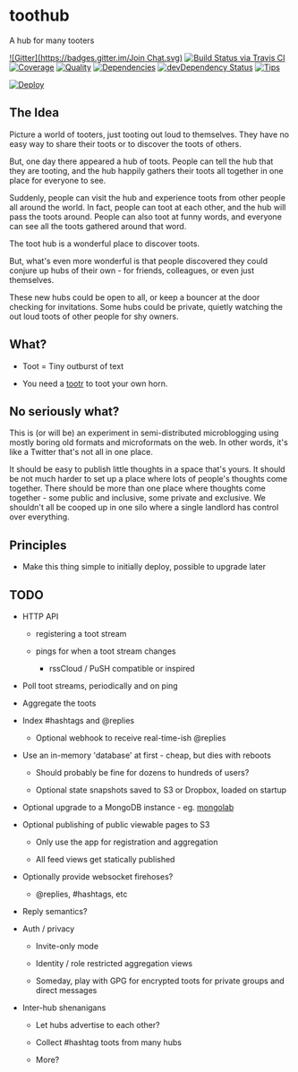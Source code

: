 # toothub

A hub for many tooters

[![Gitter](https://badges.gitter.im/Join Chat.svg)](https://gitter.im/lmorchard/toothub?utm_source=badge&utm_medium=badge&utm_campaign=pr-badge&utm_content=badge)
[![Build Status via Travis CI](https://travis-ci.org/lmorchard/toothub.svg?branch=master)](https://travis-ci.org/lmorchard/toothub)
[![Coverage](https://coveralls.io/repos/lmorchard/toothub/badge.png)](https://coveralls.io/r/lmorchard/toothub)
[![Quality](https://codeclimate.com/github/lmorchard/toothub.png)](https://codeclimate.com/github/lmorchard/toothub)
[![Dependencies](https://david-dm.org/lmorchard/toothub.png)](https://david-dm.org/lmorchard/toothub)
[![devDependency Status](https://david-dm.org/lmorchard/toothub/dev-status.svg)](https://david-dm.org/lmorchard/toothub#info=devDependencies)
[![Tips](http://img.shields.io/gittip/lmorchard.png)](https://www.gittip.com/lmorchard/)

[![Deploy](https://www.herokucdn.com/deploy/button.png)](https://heroku.com/deploy)

## The Idea

Picture a world of tooters, just tooting out loud to themselves. They have no
easy way to share their toots or to discover the toots of others.

But, one day there appeared a hub of toots. People can tell the hub that they
are tooting, and the hub happily gathers their toots all together in one place
for everyone to see.

Suddenly, people can visit the hub and experience toots from other people all
around the world. In fact, people can toot at each other, and the hub will
pass the toots around. People can also toot at funny words, and everyone can
see all the toots gathered around that word.

The toot hub is a wonderful place to discover toots. 

But, what's even more wonderful is that people discovered they could conjure
up hubs of their own - for friends, colleagues, or even just themselves. 

These new hubs could be open to all, or keep a bouncer at the door checking
for invitations. Some hubs could be private, quietly watching the out loud
toots of other people for shy owners.

## What?

* Toot = Tiny outburst of text

* You need a [tootr](https://github.com/lmorchard/tootr) to toot your own
  horn.

## No seriously what?

This is (or will be) an experiment in semi-distributed microblogging using
mostly boring old formats and microformats on the web. In other words, it's
like a Twitter that's not all in one place.

It should be easy to publish little thoughts in a space that's yours. It
should be not much harder to set up a place where lots of people's thoughts
come together. There should be more than one place where thoughts come
together - some public and inclusive, some private and exclusive. We shouldn't
all be cooped up in one silo where a single landlord has control over
everything.

## Principles

* Make this thing simple to initially deploy, possible to upgrade later

## TODO

* HTTP API

  * registering a toot stream

  * pings for when a toot stream changes

    * rssCloud / PuSH compatible or inspired 

* Poll toot streams, periodically and on ping

* Aggregate the toots

* Index #hashtags and @replies

  * Optional webhook to receive real-time-ish @replies

* Use an in-memory 'database' at first - cheap, but dies with reboots

  * Should probably be fine for dozens to hundreds of users?

  * Optional state snapshots saved to S3 or Dropbox, loaded on startup

* Optional upgrade to a MongoDB instance - eg. [mongolab](https://mongolab.com/)

* Optional publishing of public viewable pages to S3

  * Only use the app for registration and aggregation

  * All feed views get statically published

* Optionally provide websocket firehoses?

  * @replies, #hashtags, etc

* Reply semantics?

* Auth / privacy

  * Invite-only mode

  * Identity / role restricted aggregation views

  * Someday, play with GPG for encrypted toots for private groups and direct
    messages

* Inter-hub shenanigans

  * Let hubs advertise to each other?

  * Collect #hashtag toots from many hubs

  * More?

<!-- vim: set wrap wm=5 syntax=mkd textwidth=78: -->
